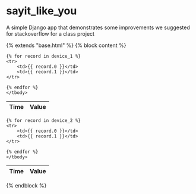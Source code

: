 sayit_like_you
==============

A simple Django app that demonstrates some improvements we suggested for stackoverflow for a class project

{% extends "base.html" %}
{% block content %}
<table class="tempature1">
<thead>
	<tr>
		<th>Time</th>
		<th>Value</th>
	</tr>
	</thead>
	<tbody>

	{% for record in device_1 %}
	<tr>
		<td>{{ record.0 }}</td>
		<td>{{ record.1 }}</td>
	</tr>
	
	{% endfor %}
	</tbody>
</table>

<table class="tempature2">
<thead>
	<tr>
		<th>Time</th>
		<th>Value</th>
	</tr>
	</thead>
	<tbody>

	{% for record in device_2 %}
	<tr>
		<td>{{ record.0 }}</td>
		<td>{{ record.1 }}</td>
	</tr>
	
	{% endfor %}
	</tbody>
</table>
{% endblock %}
